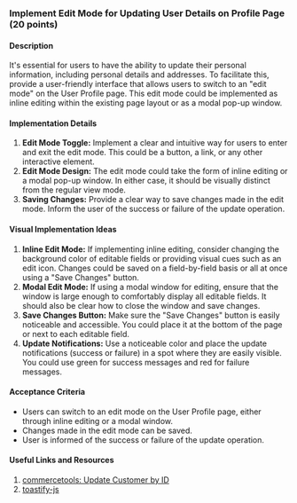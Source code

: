 ### Implement Edit Mode for Updating User Details on Profile Page (20 points)

#### Description

It's essential for users to have the ability to update their personal information, including personal details and addresses. To facilitate this, provide a user-friendly interface that allows users to switch to an "edit mode" on the User Profile page. This edit mode could be implemented as inline editing within the existing page layout or as a modal pop-up window.

#### Implementation Details

1. **Edit Mode Toggle:** Implement a clear and intuitive way for users to enter and exit the edit mode. This could be a button, a link, or any other interactive element.
2. **Edit Mode Design:** The edit mode could take the form of inline editing or a modal pop-up window. In either case, it should be visually distinct from the regular view mode.
3. **Saving Changes:** Provide a clear way to save changes made in the edit mode. Inform the user of the success or failure of the update operation.

#### Visual Implementation Ideas

1. **Inline Edit Mode:** If implementing inline editing, consider changing the background color of editable fields or providing visual cues such as an edit icon. Changes could be saved on a field-by-field basis or all at once using a "Save Changes" button.
2. **Modal Edit Mode:** If using a modal window for editing, ensure that the window is large enough to comfortably display all editable fields. It should also be clear how to close the window and save changes.
3. **Save Changes Button:** Make sure the "Save Changes" button is easily noticeable and accessible. You could place it at the bottom of the page or next to each editable field.
4. **Update Notifications:** Use a noticeable color and place the update notifications (success or failure) in a spot where they are easily visible. You could use green for success messages and red for failure messages.

#### Acceptance Criteria

- Users can switch to an edit mode on the User Profile page, either through inline editing or a modal window.
- Changes made in the edit mode can be saved.
- User is informed of the success or failure of the update operation.

#### Useful Links and Resources

1. [commercetools: Update Customer by ID](https://docs.commercetools.com/api/projects/customers#update-customer-by-id)
2. [toastify-js](https://github.com/apvarun/toastify-js#readme)
